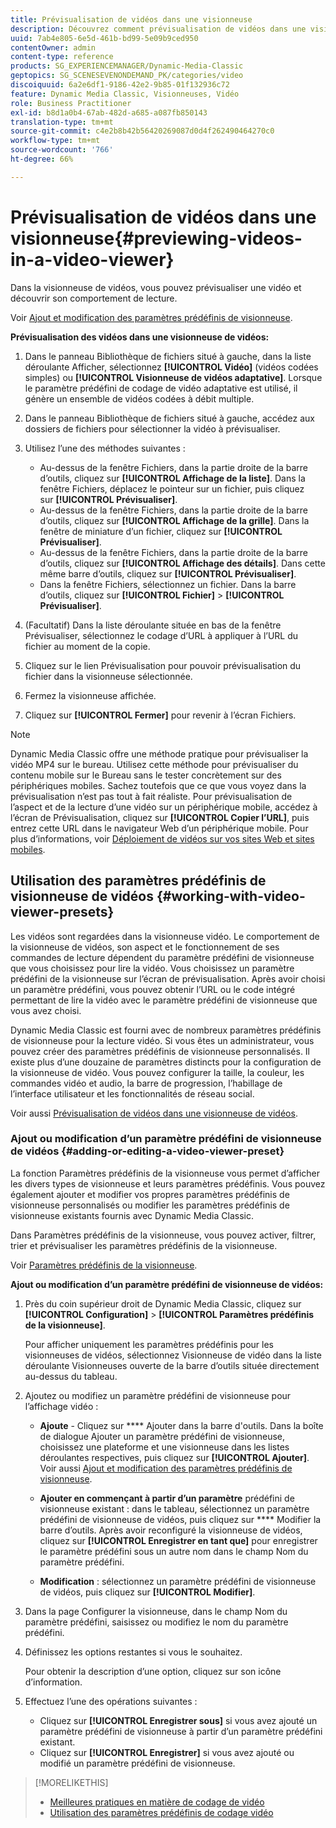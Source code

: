 ```yaml
---
title: Prévisualisation de vidéos dans une visionneuse
description: Découvrez comment prévisualisation de vidéos dans une visionneuse de vidéos.
uuid: 7ab4e805-6e5d-461b-bd99-5e09b9ced950
contentOwner: admin
content-type: reference
products: SG_EXPERIENCEMANAGER/Dynamic-Media-Classic
geptopics: SG_SCENESEVENONDEMAND_PK/categories/video
discoiquuid: 6a2e6df1-9186-42e2-9b85-01f132936c72
feature: Dynamic Media Classic, Visionneuses, Vidéo
role: Business Practitioner
exl-id: b8d1a0b4-67ab-482d-a685-a087fb850143
translation-type: tm+mt
source-git-commit: c4e2b8b42b56420269087d0d4f262490464270c0
workflow-type: tm+mt
source-wordcount: '766'
ht-degree: 66%

---
```


# Prévisualisation de vidéos dans une visionneuse{#previewing-videos-in-a-video-viewer}

Dans la visionneuse de vidéos, vous pouvez prévisualiser une vidéo et découvrir son comportement de lecture.

Voir [Ajout et modification des paramètres prédéfinis de visionneuse](application-setup.md#adding_and_editing_viewer_presets).

**Prévisualisation des vidéos dans une visionneuse de vidéos:**

1. Dans le panneau Bibliothèque de fichiers situé à gauche, dans la liste déroulante Afficher, sélectionnez **[!UICONTROL Vidéo]** (vidéos codées simples) ou **[!UICONTROL Visionneuse de vidéos adaptative]**. Lorsque le paramètre prédéfini de codage de vidéo adaptative est utilisé, il génère un ensemble de vidéos codées à débit multiple.
1. Dans le panneau Bibliothèque de fichiers situé à gauche, accédez aux dossiers de fichiers pour sélectionner la vidéo à prévisualiser.
1. Utilisez l’une des méthodes suivantes :

   * Au-dessus de la fenêtre Fichiers, dans la partie droite de la barre d’outils, cliquez sur **[!UICONTROL Affichage de la liste]**. Dans la fenêtre Fichiers, déplacez le pointeur sur un fichier, puis cliquez sur **[!UICONTROL Prévisualiser]**.
   * Au-dessus de la fenêtre Fichiers, dans la partie droite de la barre d’outils, cliquez sur **[!UICONTROL Affichage de la grille]**. Dans la fenêtre de miniature d’un fichier, cliquez sur **[!UICONTROL Prévisualiser]**.
   * Au-dessus de la fenêtre Fichiers, dans la partie droite de la barre d’outils, cliquez sur **[!UICONTROL Affichage des détails]**. Dans cette même barre d’outils, cliquez sur **[!UICONTROL Prévisualiser]**.
   * Dans la fenêtre Fichiers, sélectionnez un fichier. Dans la barre d’outils, cliquez sur **[!UICONTROL Fichier]** > **[!UICONTROL Prévisualiser]**.

1. (Facultatif) Dans la liste déroulante située en bas de la fenêtre Prévisualiser, sélectionnez le codage d’URL à appliquer à l’URL du fichier au moment de la copie.
1. Cliquez sur le lien Prévisualisation pour pouvoir prévisualisation du fichier dans la visionneuse sélectionnée.
1. Fermez la visionneuse affichée.
1. Cliquez sur **[!UICONTROL Fermer]** pour revenir à l’écran Fichiers.

>[!NOTE]
>
>Dynamic Media Classic offre une méthode pratique pour prévisualiser la vidéo MP4 sur le bureau. Utilisez cette méthode pour prévisualiser du contenu mobile sur le Bureau sans le tester concrètement sur des périphériques mobiles. Sachez toutefois que ce que vous voyez dans la prévisualisation n’est pas tout à fait réaliste. Pour prévisualisation de l’aspect et de la lecture d’une vidéo sur un périphérique mobile, accédez à l’écran de Prévisualisation, cliquez sur **[!UICONTROL Copier l’URL]**, puis entrez cette URL dans le navigateur Web d’un périphérique mobile. Pour plus d’informations, voir [Déploiement de vidéos sur vos sites Web et sites mobiles](deploying-video-websites-mobile-sites.md#deploying_video_to_your_websites_and_mobile_sites).

## Utilisation des paramètres prédéfinis de visionneuse de vidéos {#working-with-video-viewer-presets}

Les vidéos sont regardées dans la visionneuse vidéo. Le comportement de la visionneuse de vidéos, son aspect et le fonctionnement de ses commandes de lecture dépendent du paramètre prédéfini de visionneuse que vous choisissez pour lire la vidéo. Vous choisissez un paramètre prédéfini de la visionneuse sur l’écran de prévisualisation. Après avoir choisi un paramètre prédéfini, vous pouvez obtenir l’URL ou le code intégré permettant de lire la vidéo avec le paramètre prédéfini de visionneuse que vous avez choisi.

Dynamic Media Classic est fourni avec de nombreux paramètres prédéfinis de visionneuse pour la lecture vidéo. Si vous êtes un administrateur, vous pouvez créer des paramètres prédéfinis de visionneuse personnalisés. Il existe plus d’une douzaine de paramètres distincts pour la configuration de la visionneuse de vidéo. Vous pouvez configurer la taille, la couleur, les commandes vidéo et audio, la barre de progression, l’habillage de l’interface utilisateur et les fonctionnalités de réseau social.

Voir aussi [Prévisualisation de vidéos dans une visionneuse de vidéos](previewing-videos-video-viewer.md#previewing_videos_in_a_video_viewer).

### Ajout ou modification d’un paramètre prédéfini de visionneuse de vidéos  {#adding-or-editing-a-video-viewer-preset}

La fonction Paramètres prédéfinis de la visionneuse vous permet d’afficher les divers types de visionneuse et leurs paramètres prédéfinis. Vous pouvez également ajouter et modifier vos propres paramètres prédéfinis de visionneuse personnalisés ou modifier les paramètres prédéfinis de visionneuse existants fournis avec Dynamic Media Classic.

Dans Paramètres prédéfinis de la visionneuse, vous pouvez activer, filtrer, trier et prévisualiser les paramètres prédéfinis de la visionneuse.

Voir [Paramètres prédéfinis de la visionneuse](application-setup.md#viewer_presets).

**Ajout ou modification d’un paramètre prédéfini de visionneuse de vidéos:**

1. Près du coin supérieur droit de Dynamic Media Classic, cliquez sur **[!UICONTROL Configuration]** > **[!UICONTROL Paramètres prédéfinis de la visionneuse]**.

   Pour afficher uniquement les paramètres prédéfinis pour les visionneuses de vidéos, sélectionnez Visionneuse de vidéo dans la liste déroulante Visionneuses ouverte de la barre d’outils située directement au-dessus du tableau.

1. Ajoutez ou modifiez un paramètre prédéfini de visionneuse pour l’affichage vidéo :

   * **Ajoute**  - Cliquez sur  **** Ajouter dans la barre d&#39;outils. Dans la boîte de dialogue Ajouter un paramètre prédéfini de visionneuse, choisissez une plateforme et une visionneuse dans les listes déroulantes respectives, puis cliquez sur **[!UICONTROL Ajouter]**.
   Voir aussi [Ajout et modification des paramètres prédéfinis de visionneuse](application-setup.md#adding_and_editing_viewer_presets).

   * **Ajouter en commençant à partir d’un paramètre**  prédéfini de visionneuse existant : dans le tableau, sélectionnez un paramètre prédéfini de visionneuse de vidéos, puis cliquez sur  **** Modifier la barre d’outils.
   Après avoir reconfiguré la visionneuse de vidéos, cliquez sur **[!UICONTROL Enregistrer en tant que]** pour enregistrer le paramètre prédéfini sous un autre nom dans le champ Nom du paramètre prédéfini.

   * **Modification**  : sélectionnez un paramètre prédéfini de visionneuse de vidéos, puis cliquez sur  **[!UICONTROL Modifier]**.



1. Dans la page Configurer la visionneuse, dans le champ Nom du paramètre prédéfini, saisissez ou modifiez le nom du paramètre prédéfini.
1. Définissez les options restantes si vous le souhaitez.

   Pour obtenir la description d’une option, cliquez sur son icône d’information.

1. Effectuez l’une des opérations suivantes :

   * Cliquez sur **[!UICONTROL Enregistrer sous]** si vous avez ajouté un paramètre prédéfini de visionneuse à partir d’un paramètre prédéfini existant.
   * Cliquez sur **[!UICONTROL Enregistrer]** si vous avez ajouté ou modifié un paramètre prédéfini de visionneuse.

>[!MORELIKETHIS]
>
>* [Meilleures pratiques en matière de codage de vidéo](uploading-encoding-videos.md#best_practices_for_video_encoding)
>* [Utilisation des paramètres prédéfinis de codage vidéo](uploading-encoding-videos.md#working_with_video_encoding_presets)

